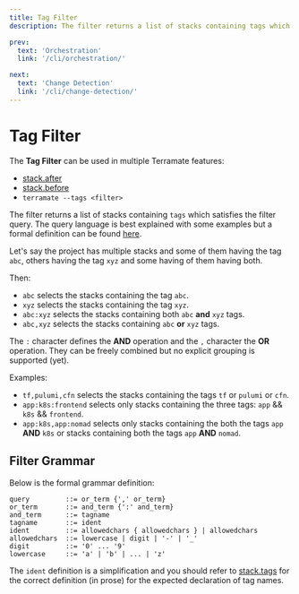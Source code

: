 ```yaml
---
title: Tag Filter
description: The filter returns a list of stacks containing tags which satisfies the filter query.

prev:
  text: 'Orchestration'
  link: '/cli/orchestration/'

next:
  text: 'Change Detection'
  link: '/cli/change-detection/'
---
```


# Tag Filter

The **Tag Filter** can be used in multiple Terramate features:

- [stack.after](./stacks/index.md#stackafter-setstringoptional)
- [stack.before](./stacks/index.md#stackbefore-setstringoptional)
- `terramate --tags <filter>`

The filter returns a list of stacks containing `tags` which satisfies the filter
query. The query language is best explained with some examples but a formal
definition can be found [here](#filter-grammar).

Let's say the project has multiple stacks and some of them having the tag `abc`,
others having the tag `xyz` and some having of them having both.

Then:

- `abc` selects the stacks containing the tag `abc`.
- `xyz` selects the stacks containing the tag `xyz`.
- `abc:xyz` selects the stacks containing both `abc` **and** `xyz` tags.
- `abc,xyz` selects the stacks containing `abc` **or** `xyz` tags.

The `:` character defines the **AND** operation and the `,` character the **OR**
operation. They can be freely combined but no explicit grouping is supported (yet).

Examples:

- `tf,pulumi,cfn` selects the stacks containing the tags `tf` or `pulumi` or `cfn`.
- `app:k8s:frontend` selects only stacks containing the three tags: `app` && `k8s` && `frontend`.
- `app:k8s,app:nomad` selects only stacks containing the both the tags
`app` **AND** `k8s` or stacks containing both the tags `app` **AND** `nomad`.

## Filter Grammar

Below is the formal grammar definition:

```ebnf
query         ::= or_term {',' or_term}
or_term       ::= and_term {':' and_term}
and_term      ::= tagname
tagname       ::= ident
ident         ::= allowedchars { allowedchars } | allowedchars
allowedchars  ::= lowercase | digit | '-' | '_'
digit         ::= '0' ... '9'
lowercase     ::= 'a' | 'b' | ... | 'z'
```

The `ident` definition is a simplification and you should refer to
[stack.tags](./stacks/index.md#stacktags-setstringoptional) for the correct definition
(in prose) for the expected declaration of tag names.

